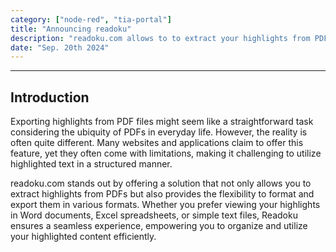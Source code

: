 ```yaml
---
category: ["node-red", "tia-portal"]
title: "Announcing readoku"
description: "readoku.com allows to to extract your highlights from PDF files and export it into various format as a text, table or many structured way."
date: "Sep. 20th 2024"
---
```


---

## Introduction

Exporting highlights from PDF files might seem like a straightforward task considering the ubiquity of PDFs in everyday life. However, the reality is often quite different. Many websites and applications claim to offer this feature, yet they often come with limitations, making it challenging to utilize highlighted text in a structured manner.

readoku.com stands out by offering a solution that not only allows you to extract highlights from PDFs but also provides the flexibility to format and export them in various formats. Whether you prefer viewing your highlights in Word documents, Excel spreadsheets, or simple text files, Readoku ensures a seamless experience, empowering you to organize and utilize your highlighted content efficiently.
